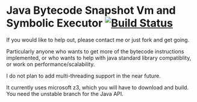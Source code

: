 Java Bytecode Snapshot Vm and Symbolic Executor [![Build Status](https://travis-ci.org/lexicalscope/svm.png?branch=master)](https://travis-ci.org/lexicalscope/svm)
=========================================

If you would like to help out, please contact me or just fork and get going.

Particularly anyone who wants to get more of the bytecode instructions implemented, or who wants to help with java standard library compatiblity, or work on performance/scalability.

I do not plan to add multi-threading support in the near future.

It currently uses microsoft z3, which you will have to download and build. You need the unstable branch for the Java API.
